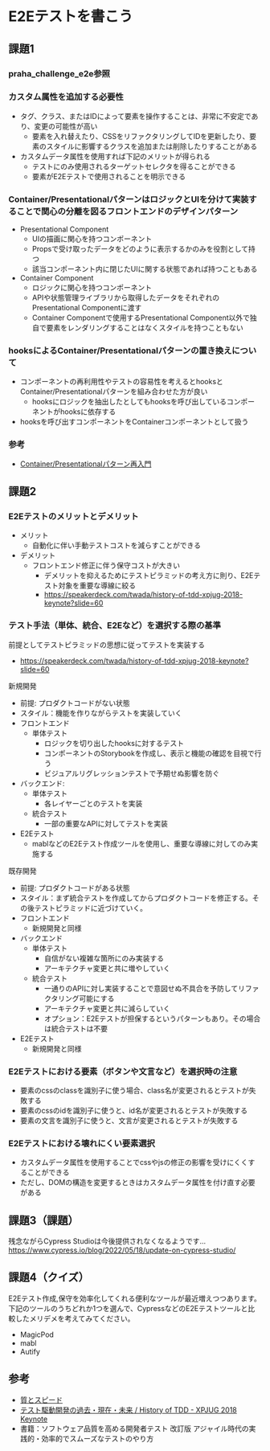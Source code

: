 # E2Eテストを書こう

## 課題1
### praha_challenge_e2e参照

### カスタム属性を追加する必要性
* タグ、クラス、またはIDによって要素を操作することは、非常に不安定であり、変更の可能性が高い
    * 要素を入れ替えたり、CSSをリファクタリングしてIDを更新したり、要素のスタイルに影響するクラスを追加または削除したりすることがある
* カスタムデータ属性を使用すれば下記のメリットが得られる
    * テストにのみ使用されるターゲットセレクタを得ることができる
    * 要素がE2Eテストで使用されることを明示できる

### Container/PresentationalパターンはロジックとUIを分けて実装することで関心の分離を図るフロントエンドのデザインパターン
* Presentational Component
    * UIの描画に関心を持つコンポーネント
    * Propsで受け取ったデータをどのように表示するかのみを役割として持つ
    * 該当コンポーネント内に閉じたUIに関する状態であれば持つこともある
* Container Component
    * ロジックに関心を持つコンポーネント
    * APIや状態管理ライブラリから取得したデータをそれぞれのPresentational Componentに渡す
    * Container Componentで使用するPresentational Component以外で独自で要素をレンダリングすることはなくスタイルを持つこともない

### hooksによるContainer/Presentationalパターンの置き換えについて
* コンポーネントの再利用性やテストの容易性を考えるとhooksとContainer/Presentationalパターンを組み合わせた方が良い
    * hooksにロジックを抽出したとしてもhooksを呼び出しているコンポーネントがhooksに依存する
* hooksを呼び出すコンポーネントをContainerコンポーネントとして扱う

### 参考
* [Container/Presentationalパターン再入門](https://zenn.dev/kazu777/articles/9460c75b7cd8d1)

## 課題2
### E2Eテストのメリットとデメリット
* メリット
    * 自動化に伴い手動テストコストを減らすことができる
* デメリット
    * フロントエンド修正に伴う保守コストが大きい
        * デメリットを抑えるためにテストピラミッドの考え方に則り、E2Eテスト対象を重要な導線に絞る
        * https://speakerdeck.com/twada/history-of-tdd-xpjug-2018-keynote?slide=60

### テスト手法（単体、統合、E2Eなど）を選択する際の基準
前提としてテストピラミッドの思想に従ってテストを実装する
* https://speakerdeck.com/twada/history-of-tdd-xpjug-2018-keynote?slide=60

新規開発
* 前提: プロダクトコードがない状態
* スタイル：機能を作りながらテストを実装していく
* フロントエンド
    * 単体テスト
        * ロジックを切り出したhooksに対するテスト
        * コンポーネントのStorybookを作成し、表示と機能の確認を目視で行う
        * ビジュアルリグレッションテストで予期せぬ影響を防ぐ
* バックエンド:
    * 単体テスト
        * 各レイヤーごとのテストを実装
    * 統合テスト
        * 一部の重要なAPIに対してテストを実装
* E2Eテスト
    * mablなどのE2Eテスト作成ツールを使用し、重要な導線に対してのみ実施する

既存開発
* 前提: プロダクトコードがある状態
* スタイル：まず統合テストを作成してからプロダクトコードを修正する。その後テストピラミッドに近づけていく。
* フロントエンド
    * 新規開発と同様
* バックエンド
    * 単体テスト
        * 自信がない複雑な箇所にのみ実装する
        * アーキテクチャ変更と共に増やしていく
    * 統合テスト
        * 一通りのAPIに対し実装することで意図せぬ不具合を予防してリファクタリング可能にする
        * アーキテクチャ変更と共に減らしていく
        * オプション：E2Eテストが担保するというパターンもあり。その場合は統合テストは不要
* E2Eテスト
    * 新規開発と同様

### E2Eテストにおける要素（ボタンや文言など）を選択時の注意
* 要素のcssのclassを識別子に使う場合、class名が変更されるとテストが失敗する
* 要素のcssのidを識別子に使うと、id名が変更されるとテストが失敗する
* 要素の文言を識別子に使うと、文言が変更されるとテストが失敗する

### E2Eテストにおける壊れにくい要素選択
* カスタムデータ属性を使用することでcssやjsの修正の影響を受けにくくすることができる
* ただし、DOMの構造を変更するときはカスタムデータ属性を付け直す必要がある

## 課題3（課題）
残念ながらCypress Studioは今後提供されなくなるようです...<br>
https://www.cypress.io/blog/2022/05/18/update-on-cypress-studio/ 

## 課題4（クイズ）
E2Eテスト作成,保守を効率化してくれる便利なツールが最近増えつつあります。
下記のツールのうちどれか1つを選んで、CypressなどのE2Eテストツールと比較したメリデメを考えてみてください。
* MagicPod
* mabl
* Autify

## 参考
* [質とスピード](https://speakerdeck.com/twada/quality-and-speed-2022-spring-edition)
* [テスト駆動開発の過去・現在・未来 / History of TDD - XPJUG 2018 Keynote](https://speakerdeck.com/twada/history-of-tdd-xpjug-2018-keynote?slide=60)
* 書籍：ソフトウェア品質を高める開発者テスト 改訂版 アジャイル時代の実践的・効率的でスムーズなテストのやり方

